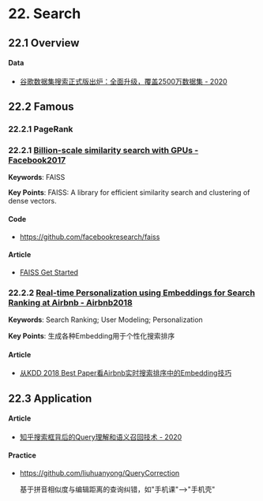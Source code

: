 

# 22. Search

## 22.1 Overview

#### Data

- [谷歌数据集搜索正式版出炉：全面升级，覆盖2500万数据集 - 2020](https://mp.weixin.qq.com/s?__biz=MzA3MzI4MjgzMw==&mid=2650779244&idx=2&sn=725a1adcf7fffc9ff4e041aaed14d696)


## 22.2 Famous

### 22.2.1 PageRank



### 22.2.1 [Billion-scale similarity search with GPUs - Facebook2017](https://arxiv.org/abs/1702.08734)

**Keywords**: FAISS

**Key Points**: FAISS: A library for efficient similarity search and clustering of dense vectors.

#### Code

- <https://github.com/facebookresearch/faiss>

#### Article

- [FAISS Get Started](https://github.com/facebookresearch/faiss/wiki/Getting-started)


### 22.2.2 [Real-time Personalization using Embeddings for Search Ranking at Airbnb - Airbnb2018](https://astro.temple.edu/~tua95067/kdd2018.pdf)

**Keywords**: Search Ranking; User Modeling; Personalization

**Key Points**: 生成各种Embedding用于个性化搜索排序

#### Article

- [从KDD 2018 Best Paper看Airbnb实时搜索排序中的Embedding技巧](https://zhuanlan.zhihu.com/p/55149901)


## 22.3 Application

#### Article

- [知乎搜索框背后的Query理解和语义召回技术 - 2020](https://mp.weixin.qq.com/s/4Ns0qbE9d8KZRjFaSUXvRQ)

#### Practice

- <https://github.com/liuhuanyong/QueryCorrection>

    基于拼音相似度与编辑距离的查询纠错，如"手机课"-->"手机壳"

